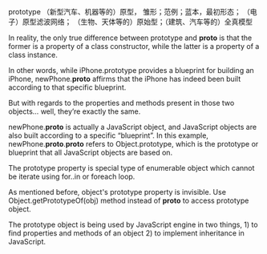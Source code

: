 


prototype
    （新型汽车、机器等的）原型，
    雏形；范例；蓝本，最初形态；
    （电子）原型滤波网络；
    （生物、天体等的）原始型；（建筑、汽车等的）全真模型


In reality, the only true difference between prototype and __proto__ is that
the former is a property of a class constructor, while the latter is a property
of a class instance.

In other words, while iPhone.prototype provides a blueprint for building an
iPhone, newPhone.__proto__ affirms that the iPhone has indeed been built
according to that specific blueprint.

But with regards to the properties and methods present in those two objects…
well, they’re exactly the same.


newPhone.__proto__ is actually a JavaScript object, and JavaScript objects are
also built according to a specific “blueprint”.
In this example, newPhone.__proto__.__proto__ refers to Object.prototype, which
is the prototype or blueprint that all JavaScript objects are based on.



The prototype property is special type of enumerable object which cannot be
iterate using for..in or foreach loop.

As mentioned before, object's prototype property is invisible. Use
Object.getPrototypeOf(obj) method instead of __proto__ to access prototype
object.


The prototype object is being used by JavaScript engine in two things, 1) to
find properties and methods of an object 2) to implement inheritance in
JavaScript.
